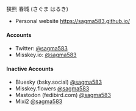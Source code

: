 狭熊 春城 (さぐま はるき)
* Personal website <https://sagma583.github.io/>

#### Accounts
* Twitter: [@sagma583](https://twitter.com/sagma583)
* Misskey.io: [@sagma583](https://misskey.io/@sagma583)

#### Inactive Accounts
* Bluesky (bsky.social) [@sagma583](https://bsky.app/profile/sagma583.bsky.social)
* Misskey.flowers [@sagma583](https://misskey.flowers/@sagma583)
* Mastodon (fedibird.com) [@sagma583](https://fedibird.com/@sagma583)
* Mixi2 [@sagma583](https://mixi.social/@sagma583)

